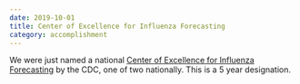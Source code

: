 ```yaml
---
date: 2019-10-01
title: Center of Excellence for Influenza Forecasting
category: accomplishment
---
```


We were just named a national [Center of Excellence for Influenza Forecasting](https://www.cmu.edu/news/stories/archives/2019/october/cdc-funds-carnegie-mellons-flu-forecasting-center.html) by the CDC, one of two nationally. This is a 5 year designation.

